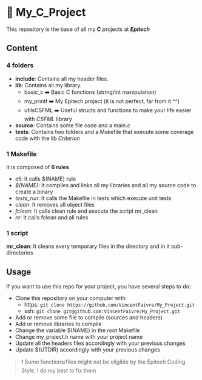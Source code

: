 # :notebook: My_C_Project
This repository is the base of all my **C** projects at ***Epitech***

## Content

### 4 folders
- **include**: Contains all my header files.
- **lib**: Contains all my library.
  - basic_c :arrow_right: Basic C functions (string/int manipulation)
  - my_printf :arrow_right: My Epitech project (it is not perfect, far from it ^^)
  - utilsCSFML :arrow_right: Useful structs and functions to make your life easier with *CSFML* library
- **source**: Contains some file code and a main.c
- **tests**: Contains two folders and a Makefile that execute some coverage code with the lib *Criterion*

### 1 Makefile
It is composed of **6 rules**
- *all*: It calls $(NAME) rule
- *$(NAME)*: It compiles and links all my libraries and all my source code to create a binary
- *tests_run*: It calls the Makefile in tests which execute unit tests
- *clean*: It removes all object files
- *fclean*: It calls clean rule and execute the script mr_clean
- *re*: It calls fclean and all rules

### 1 script
**mr_clean**: It cleans every temporary files in the directory and in it sub-directories

## Usage
If you want to use this repo for your project, you have several steps to do:
- Clone this repository on your computer with
  - https: ```git clone https://github.com/VincentFaivre/My_Project.git```
  - ssh: ```git clone git@github.com:VincentFaivre/My_Project.git```
- Add or remove some file to compile (sources and headers)
- Add or remove libraries to compile
- Change the variable $(NAME) in the root Makefile
- Change my_project.h name with your project name
- Update all the headers files accordingly with your previous changes
- Update $(UTDIR) accordingly with your previous changes

> :heavy_exclamation_mark: Some functions/files might not be eligible by the Epitech Coding Style. I do my best to fix them
